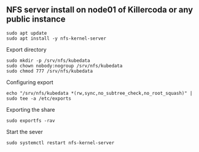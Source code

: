 ## NFS server install on node01 of Killercoda or any public instance 
```
sudo apt update
sudo apt install -y nfs-kernel-server

```
Export directory
```
sudo mkdir -p /srv/nfs/kubedata
sudo chown nobody:nogroup /srv/nfs/kubedata
sudo chmod 777 /srv/nfs/kubedata

```
Configuring export 

```
echo "/srv/nfs/kubedata *(rw,sync,no_subtree_check,no_root_squash)" | sudo tee -a /etc/exports

```

Exporting the share 
```
sudo exportfs -rav

```

Start the sever

```
sudo systemctl restart nfs-kernel-server

```